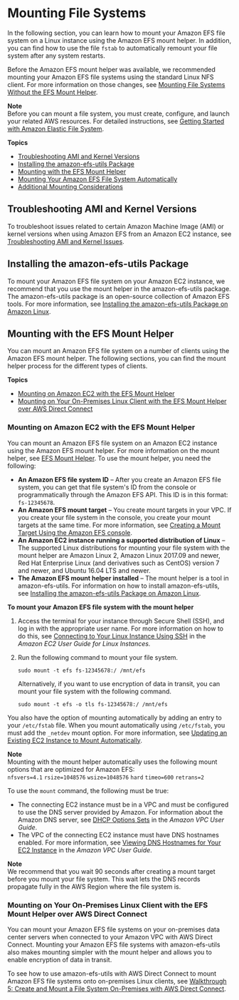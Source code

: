 # Mounting File Systems<a name="mounting-fs"></a>

In the following section, you can learn how to mount your Amazon EFS file system on a Linux instance using the Amazon EFS mount helper\. In addition, you can find how to use the file `fstab` to automatically remount your file system after any system restarts\.

Before the Amazon EFS mount helper was available, we recommended mounting your Amazon EFS file systems using the standard Linux NFS client\. For more information on those changes, see [Mounting File Systems Without the EFS Mount Helper](mounting-fs-old.md)\.

**Note**  
Before you can mount a file system, you must create, configure, and launch your related AWS resources\. For detailed instructions, see [Getting Started with Amazon Elastic File System](getting-started.md)\.

**Topics**
+ [Troubleshooting AMI and Kernel Versions](#ami-kernel-versions-troubleshooting)
+ [Installing the amazon\-efs\-utils Package](#mounting-fs-install-amazon-efs-utils)
+ [Mounting with the EFS Mount Helper](#mounting-fs-mount-helper)
+ [Mounting Your Amazon EFS File System Automatically](mount-fs-auto-mount-onreboot.md)
+ [Additional Mounting Considerations](mounting-fs-mount-cmd-general.md)

## Troubleshooting AMI and Kernel Versions<a name="ami-kernel-versions-troubleshooting"></a>

To troubleshoot issues related to certain Amazon Machine Image \(AMI\) or kernel versions when using Amazon EFS from an Amazon EC2 instance, see [Troubleshooting AMI and Kernel Issues](troubleshooting.md#troubleshooting-efs-ami-kernel)\.

## Installing the amazon\-efs\-utils Package<a name="mounting-fs-install-amazon-efs-utils"></a>

To mount your Amazon EFS file system on your Amazon EC2 instance, we recommend that you use the mount helper in the amazon\-efs\-utils package\. The amazon\-efs\-utils package is an open\-source collection of Amazon EFS tools\. For more information, see [Installing the amazon\-efs\-utils Package on Amazon Linux](using-amazon-efs-utils.md#installing-amazon-efs-utils)\.

## Mounting with the EFS Mount Helper<a name="mounting-fs-mount-helper"></a>

You can mount an Amazon EFS file system on a number of clients using the Amazon EFS mount helper\. The following sections, you can find the mount helper process for the different types of clients\.

**Topics**
+ [Mounting on Amazon EC2 with the EFS Mount Helper](#mounting-fs-mount-helper-ec2)
+ [Mounting on Your On\-Premises Linux Client with the EFS Mount Helper over AWS Direct Connect](#mounting-fs-mount-helper-direct)

### Mounting on Amazon EC2 with the EFS Mount Helper<a name="mounting-fs-mount-helper-ec2"></a>

You can mount an Amazon EFS file system on an Amazon EC2 instance using the Amazon EFS mount helper\. For more information on the mount helper, see [EFS Mount Helper](using-amazon-efs-utils.md#efs-mount-helper)\. To use the mount helper, you need the following:
+ **An Amazon EFS file system ID** – After you create an Amazon EFS file system, you can get that file system's ID from the console or programmatically through the Amazon EFS API\. This ID is in this format: `fs-12345678`\.
+ **An Amazon EFS mount target** – You create mount targets in your VPC\. If you create your file system in the console, you create your mount targets at the same time\. For more information, see [Creating a Mount Target Using the Amazon EFS console](accessing-fs.md#create-mount-target-console)\.
+ **An Amazon EC2 instance running a supported distribution of Linux** – The supported Linux distributions for mounting your file system with the mount helper are Amazon Linux 2, Amazon Linux 2017\.09 and newer, Red Hat Enterprise Linux \(and derivatives such as CentOS\) version 7 and newer, and Ubuntu 16\.04 LTS and newer\.
+ **The Amazon EFS mount helper installed** – The mount helper is a tool in amazon\-efs\-utils\. For information on how to install amazon\-efs\-utils, see [Installing the amazon\-efs\-utils Package on Amazon Linux](using-amazon-efs-utils.md#installing-amazon-efs-utils)\.

**To mount your Amazon EFS file system with the mount helper**

1. Access the terminal for your instance through Secure Shell \(SSH\), and log in with the appropriate user name\. For more information on how to do this, see [Connecting to Your Linux Instance Using SSH](https://docs.aws.amazon.com/AWSEC2/latest/UserGuide/AccessingInstancesLinux.html) in the *Amazon EC2 User Guide for Linux Instances\.*

1. Run the following command to mount your file system\.

   ```
   sudo mount -t efs fs-12345678:/ /mnt/efs
   ```

   Alternatively, if you want to use encryption of data in transit, you can mount your file system with the following command\.

   ```
   sudo mount -t efs -o tls fs-12345678:/ /mnt/efs
   ```

You also have the option of mounting automatically by adding an entry to your `/etc/fstab` file\. When you mount automatically using `/etc/fstab`, you must add the `_netdev` mount option\. For more information, see [Updating an Existing EC2 Instance to Mount Automatically](mount-fs-auto-mount-onreboot.md#mount-fs-auto-mount-update-fstab)\.

**Note**  
Mounting with the mount helper automatically uses the following mount options that are optimized for Amazon EFS:  
`nfsvers=4.1`
`rsize=1048576`
`wsize=1048576`
`hard`
`timeo=600`
`retrans=2`

To use the `mount` command, the following must be true:
+ The connecting EC2 instance must be in a VPC and must be configured to use the DNS server provided by Amazon\. For information about the Amazon DNS server, see [DHCP Options Sets](https://docs.aws.amazon.com/vpc/latest/userguide/VPC_DHCP_Options.html) in the *Amazon VPC User Guide*\. 
+ The VPC of the connecting EC2 instance must have DNS hostnames enabled\. For more information, see [Viewing DNS Hostnames for Your EC2 Instance](https://docs.aws.amazon.com/vpc/latest/userguide/vpc-dns.html#vpc-dns-viewing) in the *Amazon VPC User Guide*\. 

**Note**  
We recommend that you wait 90 seconds after creating a mount target before you mount your file system\. This wait lets the DNS records propagate fully in the AWS Region where the file system is\.

### Mounting on Your On\-Premises Linux Client with the EFS Mount Helper over AWS Direct Connect<a name="mounting-fs-mount-helper-direct"></a>

You can mount your Amazon EFS file systems on your on\-premises data center servers when connected to your Amazon VPC with AWS Direct Connect\. Mounting your Amazon EFS file systems with amazon\-efs\-utils also makes mounting simpler with the mount helper and allows you to enable encryption of data in transit\. 

To see how to use amazon\-efs\-utils with AWS Direct Connect to mount Amazon EFS file systems onto on\-premises Linux clients, see [Walkthrough 5: Create and Mount a File System On\-Premises with AWS Direct Connect](efs-onpremises.md)\.